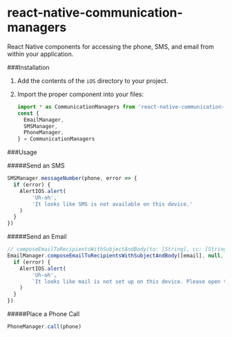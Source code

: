 # react-native-communication-managers
React Native components for accessing the phone, SMS, and email from within your application.

###Installation

1. Add the contents of the `iOS` directory to your project.
2. Import the proper component into your files:  

    ```javascript
    import * as CommunicationManagers from 'react-native-communication-managers'
    const {
      EmailManager,
      SMSManager,
      PhoneManager,
    } = CommunicationManagers
    ```
    
###Usage

#####Send an SMS
```javascript
SMSManager.messageNumber(phone, error => {
  if (error) {
  	AlertIOS.alert(
  		'Uh-oh',
  		'It looks like SMS is not available on this device.'
  	)
  }
})
```

#####Send an Email
```javascript
// composeEmailToRecipientsWithSubjectAndBody(to: [String], cc: [String], bcc: [String], subject: String, body: String)
EmailManager.composeEmailToRecipientsWithSubjectAndBody([email], null, null, emailSubject, emailBody, error => {
  if (error) {
  	AlertIOS.alert(
  		'Uh-oh',
  		`It looks like mail is not set up on this device. Please open the Settings app > Mail, Contacts, Calendars and add your account, or send an email to ${email}.`
  	)
  }
})
```

#####Place a Phone Call
```javascript
PhoneManager.call(phone) 
```
